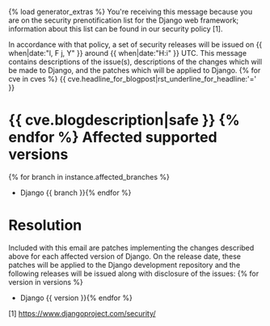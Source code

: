 {% load generator_extras %}
You're receiving this message because you are on the security prenotification
list for the Django web framework; information about this list can be found in
our security policy [1].

In accordance with that policy, a set of security releases will be issued on
{{ when|date:"l, F j, Y" }} around {{ when|date:"H:i" }} UTC. This message
contains descriptions of the issue(s), descriptions of the changes which will
be made to Django, and the patches which will be applied to Django.
{% for cve in cves %}
{{ cve.headline_for_blogpost|rst_underline_for_headline:'=' }}

{{ cve.blogdescription|safe }}
{% endfor %}
Affected supported versions
===========================
{% for branch in instance.affected_branches %}
* Django {{ branch }}{% endfor %}

Resolution
==========

Included with this email are patches implementing the changes described above
for each affected version of Django. On the release date, these patches will be
applied to the Django development repository and the following releases will be
issued along with disclosure of the issues:
{% for version in versions %}
* Django {{ version }}{% endfor %}

[1] https://www.djangoproject.com/security/
